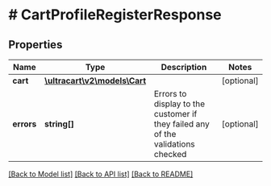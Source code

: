 # # CartProfileRegisterResponse

## Properties

Name | Type | Description | Notes
------------ | ------------- | ------------- | -------------
**cart** | [**\ultracart\v2\models\Cart**](Cart.md) |  | [optional]
**errors** | **string[]** | Errors to display to the customer if they failed any of the validations checked | [optional]

[[Back to Model list]](../../README.md#models) [[Back to API list]](../../README.md#endpoints) [[Back to README]](../../README.md)
